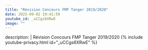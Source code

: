 ```yaml
---
title: "Révision Concours FMP Tanger 2019/2020"
date: 2025-09-02 19:41:59 
youtube_id: _uCCgs6XRwE
image: ""
---
```

description: |
  Révision Concours FMP Tanger 2019/2020
{% include youtube-privacy.html id="_uCCgs6XRwE" %}
